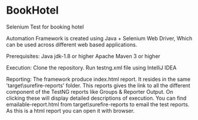# BookHotel
Selenium Test for booking hotel

Automation Framework is created using Java + Selenium Web Driver, Which can be used across different web based applications.

Prerequisites:
Java jdk-1.8 or higher
Apache Maven 3 or higher

Execution:
Clone the repository.
Run testng.xml file using IntelliJ IDEA

Reporting:
The framework produce index.html report. It resides in the same 'target\surefire-reports' folder. This reports gives the link to all the different component of the TestNG reports like Groups & Reporter Output. On clicking these will display detailed descriptions of execution.
You can find emailable-report.html from target\surefire-reports to email the test reports. As this is a html report you can open it with browser.
